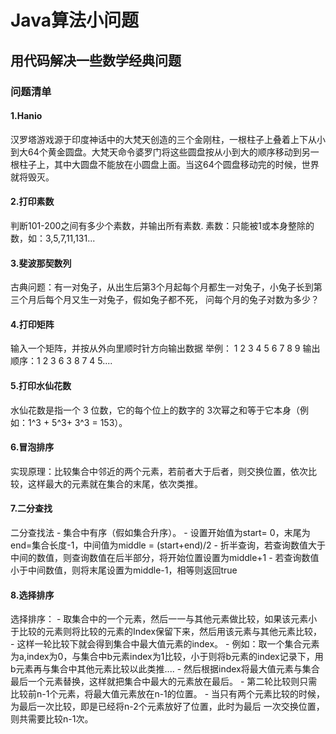 # Java算法小问题
用代码解决一些数学经典问题
------
### 问题清单
#### 1.Hanio
汉罗塔游戏源于印度神话中的大梵天创造的三个金刚柱，一根柱子上叠着上下从小到大64个黄金圆盘。大梵天命令婆罗门将这些圆盘按从小到大的顺序移动到另一根柱子上，其中大圆盘不能放在小圆盘上面。当这64个圆盘移动完的时候，世界就将毁灭。
#### 2.打印素数
判断101-200之间有多少个素数，并输出所有素数.  素数：只能被1或本身整除的数，如：3,5,7,11,131...
#### 3.斐波那契数列
古典问题：有一对兔子，从出生后第3个月起每个月都生一对兔子，小兔子长到第三个月后每个月又生一对兔子，假如兔子都不死， 问每个月的兔子对数为多少？
#### 4.打印矩阵 
输入一个矩阵，并按从外向里顺时针方向输出数据
举例：
    1  2  3
    4  5  6
    7  8  9
输出顺序：1 2 3 6 3 8 7 4 5....
#### 5.打印水仙花数
水仙花数是指一个 3 位数，它的每个位上的数字的 3次幂之和等于它本身（例如：1^3 + 5^3+ 3^3 = 153）。
#### 6.冒泡排序
实现原理：比较集合中邻近的两个元素，若前者大于后者，则交换位置，依次比较，这样最大的元素就在集合的末尾，依次类推。
#### 7.二分查找
二分查找法
    - 集合中有序（假如集合升序）。
    - 设置开始值为start= 0，末尾为 end=集合长度-1，中间值为middle = (start+end)/2
    - 折半查询，若查询数值大于中间的数值，则查询数值在后半部分，将开始位置设置为middle+1
    - 若查询数值小于中间数值，则将末尾设置为middle-1，相等则返回true
#### 8.选择排序
选择排序：
    - 取集合中的一个元素，然后一一与其他元素做比较，如果该元素小于比较的元素则将比较的元素的Index保留下来，然后用该元素与其他元素比较，
    - 这样一轮比较下就会得到集合中最大值元素的index。
    - 例如：取一个集合元素为a,index为0，与集合中b元素index为1比较，小于则将b元素的index记录下，用b元素再与集合中其他元素比较以此类推....
    - 然后根据index将最大值元素与集合最后一个元素替换，这样就把集合中最大的元素放在最后。
    - 第二轮比较则只需比较前n-1个元素，将最大值元素放在n-1的位置。
    - 当只有两个元素比较的时候，为最后一次比较，即是已经将n-2个元素放好了位置，此时为最后 一次交换位置，则共需要比较n-1次。
